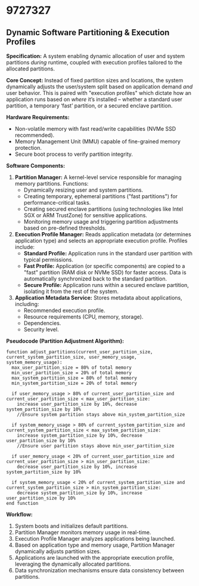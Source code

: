 # 9727327

## Dynamic Software Partitioning & Execution Profiles

**Specification:** A system enabling dynamic allocation of user and system partitions *during* runtime, coupled with execution profiles tailored to the allocated partitions.

**Core Concept:**  Instead of fixed partition sizes and locations, the system dynamically adjusts the user/system split based on application demand *and* user behavior. This is paired with "execution profiles" which dictate how an application runs based on *where* it’s installed – whether a standard user partition, a temporary ‘fast’ partition, or a secured enclave partition.

**Hardware Requirements:**

*   Non-volatile memory with fast read/write capabilities (NVMe SSD recommended).
*   Memory Management Unit (MMU) capable of fine-grained memory protection.
*   Secure boot process to verify partition integrity.

**Software Components:**

1.  **Partition Manager:**  A kernel-level service responsible for managing memory partitions.  Functions:
    *   Dynamically resizing user and system partitions.
    *   Creating temporary, ephemeral partitions ("fast partitions") for performance-critical tasks.
    *   Creating secured enclave partitions (using technologies like Intel SGX or ARM TrustZone) for sensitive applications.
    *   Monitoring memory usage and triggering partition adjustments based on pre-defined thresholds.
2.  **Execution Profile Manager:** Reads application metadata (or determines application type) and selects an appropriate execution profile.  Profiles include:
    *   **Standard Profile:** Application runs in the standard user partition with typical permissions.
    *   **Fast Profile:** Application (or specific components) are copied to a "fast" partition (RAM disk or NVMe SSD) for faster access.  Data is automatically synchronized back to the standard partition.
    *   **Secure Profile:** Application runs within a secured enclave partition, isolating it from the rest of the system.
3.  **Application Metadata Service:**  Stores metadata about applications, including:
    *   Recommended execution profile.
    *   Resource requirements (CPU, memory, storage).
    *   Dependencies.
    *   Security level.

**Pseudocode (Partition Adjustment Algorithm):**

```
function adjust_partitions(current_user_partition_size, current_system_partition_size, user_memory_usage, system_memory_usage):
  max_user_partition_size = 80% of total memory
  min_user_partition_size = 20% of total memory
  max_system_partition_size = 80% of total memory
  min_system_partition_size = 20% of total memory

  if user_memory_usage > 80% of current_user_partition_size and current_user_partition_size < max_user_partition_size:
    increase user_partition_size by 10%, decrease system_partition_size by 10% 
    //Ensure system partition stays above min_system_partition_size

  if system_memory_usage > 80% of current_system_partition_size and current_system_partition_size < max_system_partition_size:
    increase system_partition_size by 10%, decrease user_partition_size by 10%
    //Ensure user partition stays above min_user_partition_size

  if user_memory_usage < 20% of current_user_partition_size and current_user_partition_size > min_user_partition_size:
    decrease user_partition_size by 10%, increase system_partition_size by 10%

  if system_memory_usage < 20% of current_system_partition_size and current_system_partition_size > min_system_partition_size:
    decrease system_partition_size by 10%, increase user_partition_size by 10%
end function
```

**Workflow:**

1.  System boots and initializes default partitions.
2.  Partition Manager monitors memory usage in real-time.
3.  Execution Profile Manager analyzes applications being launched.
4.  Based on application type and memory usage, Partition Manager dynamically adjusts partition sizes.
5.  Applications are launched with the appropriate execution profile, leveraging the dynamically allocated partitions.
6.  Data synchronization mechanisms ensure data consistency between partitions.